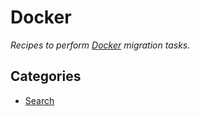 # Docker

_Recipes to perform [Docker](https://docker.com/) migration tasks._

## Categories

* [Search](/recipes/docker/search)



